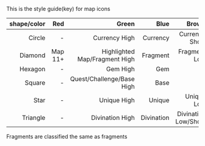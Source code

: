 This is the style guide(key) for map icons

shape/color|Red|Green|Blue|Brown|White|Yellow
---: | ---: | ---: | ---: | ---: | ---: | ---:
Circle|-|Currency High|Currency|Currency Show|-|-
Diamond|Map 11+|Highlighted Map/Fragment High|Fragment|Fragment Low|Map 1-5|Map 6-10
Hexagon|-|Gem High|Gem|-|-|Rare
Square|-|Quest/Challenge/Base High|Base|-|Show|Item Mod
Star|-|Unique High|Unique|Unique Low|Unique Show|-
Triangle|-|Divination High|Divination|Divination Low/Show|-|-

Fragments are classified the same as fragments